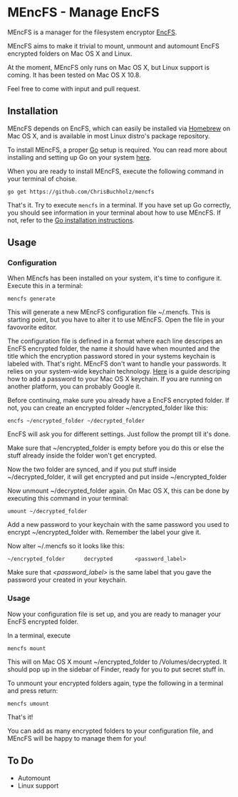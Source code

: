 MEncFS - Manage EncFS
=====================

MEncFS is a manager for the filesystem encryptor
[EncFS](http://www.arg0.net/encfs).

MEncFS aims to make it trivial to mount, unmount and automount EncFS encrypted
folders on Mac OS X and Linux.

At the moment, MEncFS only runs on Mac OS X, but Linux support is coming.
It has been tested on Mac OS X 10.8.

Feel free to come with input and pull request.

## Installation

MEncFS depends on EncFS, which can easily be installed via
[Homebrew](http://mxcl.github.com/homebrew/) on Mac OS X, and is available in
most Linux distro's package repository.

To install MEncFS, a proper [Go](http://golang.org/) setup is required. You
can read more about installing and setting up Go on your system
[here](http://golang.org/doc/install).

When you are ready to install MEncFS, execute the following command in your
terminal of choise.

    go get https://github.com/ChrisBuchholz/mencfs

That's it. Try to execute `mencfs` in a terminal. If you have set up Go
correctly, you should see information in your terminal about how to use MEncFS.
If not, refer to the
[Go installation instructions](http://golang.org/doc/install).

## Usage

### Configuration

When MEncfs has been installed on your system, it's time to configure it.
Execute this in a terminal:

    mencfs generate

This will generate a new MEncFS configuration file ~/.mencfs. This is starting
point, but you have to alter it to use MEncFS. Open the file in your favovorite
editor.

The configuration file is defined in a format where each line descripes an
EncFS encrypted folder, the name it should have when mounted and the title
which the encryption password stored in your systems keychain is labeled with.
That's right. MEncFS don't want to handle your passwords. It relies on your
system-wide keychain technology. [Here](https://support.apple.com/kb/PH7282)
is a guide descriping how to add a password to your Mac OS X keychain. If
you are running on another platform, you can probably Google it.

Before continuing, make sure you already have a EncFS encrypted folder. If not,
you can create an encrypted folder ~/encrypted_folder like this:

    encfs ~/encrypted_folder ~/decrypted_folder

EncFS will ask you for different settings. Just follow the prompt till it's
done.

Make sure that ~/encrypted_folder is empty before you do this or else the stuff
already inside the folder won't get encrypted.

Now the two folder are synced, and if you put stuff inside ~/decrypted_folder,
it will get encrypted and put inside ~/encrypted_folder

Now unmount ~/decrypted_folder again. On Mac OS X, this can be done by
executing this command in your terminal:

    umount ~/decrypted_folder

Add a new password to your keychain with the same password you used to encrypt
~/encrypted_folder with. Remember the label your give it.

Now alter ~/.mencfs so it looks like this:

    ~/encrypted_folder		decrypted		<password_label>

Make sure that *<password_label>* is the same label that you gave the password
your created in your keychain.

### Usage

Now your configuration file is set up, and you are ready to manager your 
EncFS encrypted folder.

In a terminal, execute

    mencfs mount

This will on Mac OS X mount ~/encrypted_folder to /Volumes/decrypted. It should
pop up in the sidebar of Finder, ready for you to put secret stuff in.

To unmount your encrypted folders again, type the following in a terminal
and press return:

    mencfs umount

That's it!

You can add as many encrypted folders to your configuration file, and MEncFS
will be happy to manage them for you!

## To Do

* Automount
* Linux support

